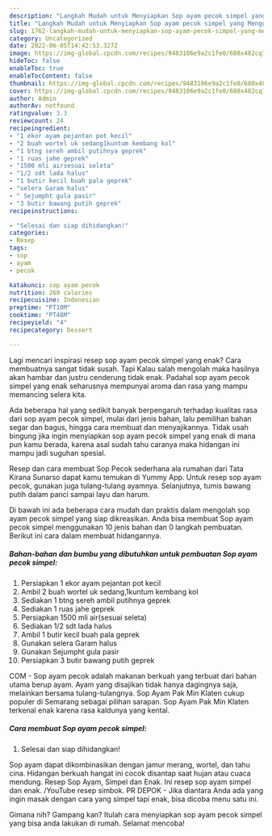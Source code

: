 ```yaml
---
description: "Langkah Mudah untuk Menyiapkan Sop ayam pecok simpel yang Menggugah Selera, Buat Buka Puasa Sempurna"
title: "Langkah Mudah untuk Menyiapkan Sop ayam pecok simpel yang Menggugah Selera, Buat Buka Puasa Sempurna"
slug: 1762-langkah-mudah-untuk-menyiapkan-sop-ayam-pecok-simpel-yang-menggugah-selera-buat-buka-puasa-sempurna
category: Uncategorized
date: 2022-06-05T14:42:53.327Z
image: https://img-global.cpcdn.com/recipes/9483106e9a2c1fe0/680x482cq70/sop-ayam-pecok-simpel-foto-resep-utama.jpg
hideToc: false
enableToc: true
enableTocContent: false
thumbnail: https://img-global.cpcdn.com/recipes/9483106e9a2c1fe0/680x482cq70/sop-ayam-pecok-simpel-foto-resep-utama.jpg
cover: https://img-global.cpcdn.com/recipes/9483106e9a2c1fe0/680x482cq70/sop-ayam-pecok-simpel-foto-resep-utama.jpg
author: Admin
authorAv: notfound
ratingvalue: 3.3
reviewcount: 24
recipeingredient:
- "1 ekor ayam pejantan pot kecil"
- "2 buah wortel uk sedang1kuntum kembang kol"
- "1 btng sereh ambil putihnya geprek"
- "1 ruas jahe geprek"
- "1500 mli airsesuai seleta"
- "1/2 sdt lada halus"
- "1 butir kecil buah pala geprek"
- "selera Garam halus"
- " Sejumpht gula pasir"
- "3 butir bawang putih geprek"
recipeinstructions:

- "Selesai dan siap dihidangkan!"
categories:
- Resep
tags:
- sop
- ayam
- pecok

katakunci: sop ayam pecok 
nutrition: 269 calories
recipecuisine: Indonesian
preptime: "PT10M"
cooktime: "PT48M"
recipeyield: "4"
recipecategory: Dessert

---
```



Lagi mencari inspirasi resep sop ayam pecok simpel yang enak? Cara membuatnya sangat tidak susah. Tapi Kalau salah mengolah maka hasilnya akan hambar dan justru cenderung tidak enak. Padahal sop ayam pecok simpel yang enak seharusnya mempunyai aroma dan rasa yang mampu memancing selera kita.


Ada beberapa hal yang sedikit banyak berpengaruh terhadap kualitas rasa dari sop ayam pecok simpel, mulai dari jenis bahan, lalu pemilihan bahan segar dan bagus, hingga cara membuat dan menyajikannya. Tidak usah bingung jika ingin menyiapkan sop ayam pecok simpel yang enak di mana pun kamu berada, karena asal sudah tahu caranya maka hidangan ini mampu jadi suguhan spesial.

Resep dan cara membuat Sop Pecok sederhana ala rumahan dari Tata Kirana Sunarso dapat kamu temukan di Yummy App. Untuk resep sop ayam pecok, gunakan juga tulang-tulang ayamnya. Selanjutnya, tumis bawang putih dalam panci sampai layu dan harum.


Di bawah ini ada beberapa cara mudah dan praktis dalam mengolah sop ayam pecok simpel yang siap dikreasikan. Anda bisa membuat Sop ayam pecok simpel menggunakan 10 jenis bahan dan 0 langkah pembuatan. Berikut ini cara dalam membuat hidangannya.

<!--inarticleads1-->

##### Bahan-bahan dan bumbu yang dibutuhkan untuk pembuatan Sop ayam pecok simpel:

1. Persiapkan 1 ekor ayam pejantan pot kecil
1. Ambil 2 buah wortel uk sedang,1kuntum kembang kol
1. Sediakan 1 btng sereh ambil putihnya geprek
1. Sediakan 1 ruas jahe geprek
1. Persiapkan 1500 mli air(sesuai seleta)
1. Sediakan 1/2 sdt lada halus
1. Ambil 1 butir kecil buah pala geprek
1. Gunakan selera Garam halus
1. Gunakan  Sejumpht gula pasir
1. Persiapkan 3 butir bawang putih geprek


COM - Sop ayam pecok adalah makanan berkuah yang terbuat dari bahan utama berup ayam. Ayam yang disajikan tidak hanya dagingnya saja, melainkan bersama tulang-tulangnya. Sop Ayam Pak Min Klaten cukup populer di Semarang sebagai pilihan sarapan. Sop Ayam Pak Min Klaten terkenal enak karena rasa kaldunya yang kental. 

<!--inarticleads2-->

##### Cara membuat Sop ayam pecok simpel:


1. Selesai dan siap dihidangkan!

Sop ayam dapat dikombinasikan dengan jamur merang, wortel, dan tahu cina. Hidangan berkuah hangat ini cocok disantap saat hujan atau cuaca mendung. Resep Sop Ayam, Simpel dan Enak. Ini resep sop ayam simpel dan enak. /YouTube resep simbok. PR DEPOK - Jika diantara Anda ada yang ingin masak dengan cara yang simpel tapi enak, bisa dicoba menu satu ini. 

Gimana nih? Gampang kan? Itulah cara menyiapkan sop ayam pecok simpel yang bisa anda lakukan di rumah. Selamat mencoba!
